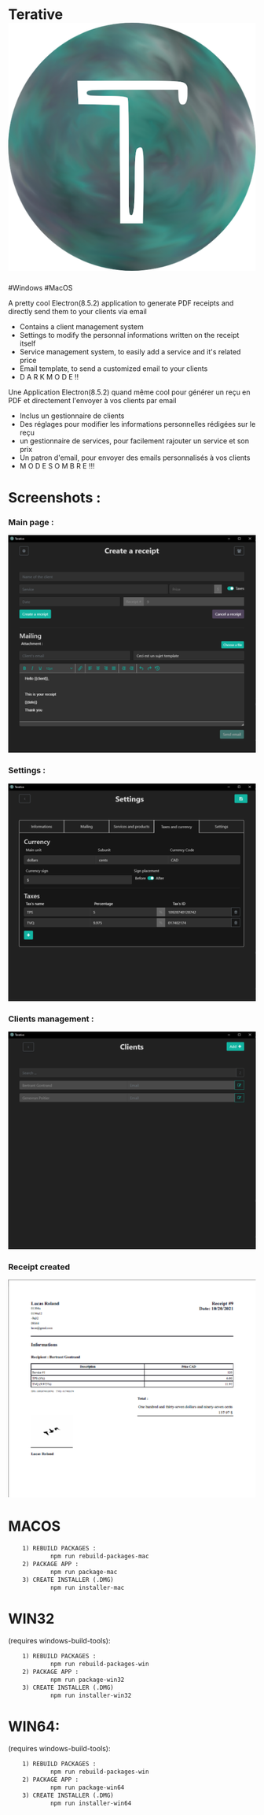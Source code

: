 # Terative ![Logo|50x50](https://github.com/intradeus/terative/blob/master/assets/logo.png?raw=true)
#Windows #MacOS

A pretty cool Electron(8.5.2) application to generate PDF receipts and directly send them to your clients via email
- Contains a client management system
- Settings to modify the personnal informations written on the receipt itself
- Service management system, to easily add a service and it's related price
- Email template, to send a customized email to your clients
- D A R K    M O D E !!

Une Application Electron(8.5.2) quand même cool pour générer un reçu en PDF et directement l'envoyer à vos clients par email
- Inclus un gestionnaire de clients
- Des réglages pour modifier les informations personnelles rédigées sur le reçu
- un gestionnaire de services, pour facilement rajouter un service et son prix
- Un patron d'email, pour envoyer des emails personnalisés à vos clients
- M O D E   S O M B R E !!!


# Screenshots :
### Main page : 
![Main page](https://github.com/intradeus/terative/blob/master/assets/sc1.png?raw=true)

### Settings :
![Settings example](https://github.com/intradeus/terative/blob/master/assets/sc2.png?raw=true)

### Clients management : 
![Clients management ](https://github.com/intradeus/terative/blob/master/assets/sc3.png?raw=true)

### Receipt created
![Receipt example](https://github.com/intradeus/terative/blob/master/assets/sc4.png?raw=true)

# MACOS 
        1) REBUILD PACKAGES :
                npm run rebuild-packages-mac
        2) PACKAGE APP :
                npm run package-mac
        3) CREATE INSTALLER (.DMG)
                npm run installer-mac

# WIN32
(requires windows-build-tools):

        1) REBUILD PACKAGES :
                npm run rebuild-packages-win
        2) PACKAGE APP :
                npm run package-win32
        3) CREATE INSTALLER (.DMG)
                npm run installer-win32

# WIN64:
(requires windows-build-tools):

        1) REBUILD PACKAGES :
                npm run rebuild-packages-win
        2) PACKAGE APP :
                npm run package-win64
        3) CREATE INSTALLER (.DMG)
                npm run installer-win64
